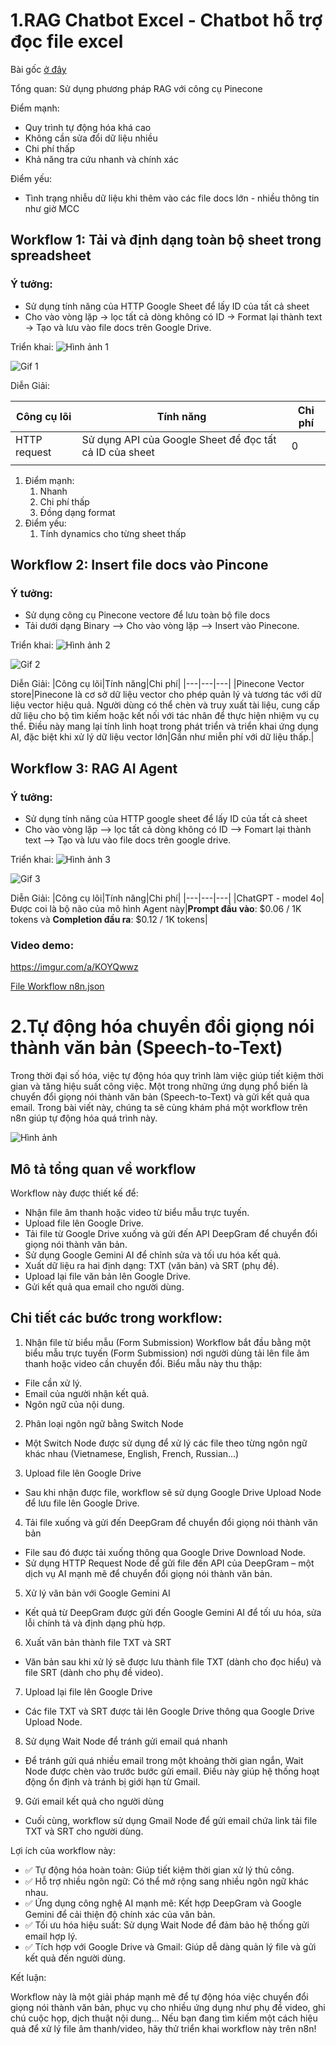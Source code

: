 # 1.RAG Chatbot Excel - Chatbot hỗ trợ đọc file excel

Bài gốc [ở đây](https://shrub-midnight-a8f.notion.site/RAG-Chatbot-Excel-17e527e535d9808b827ff0c4c77fb976)

Tổng quan: Sử dụng phương pháp RAG với công cụ Pinecone

Điểm mạnh: 

- Quy trình tự động hóa khá cao
- Không cần sửa đổi dữ liệu nhiều
- Chi phí thấp
- Khả năng tra cứu nhanh và chính xác

Điểm yếu:

- Tình trạng nhiễu dữ liệu khi thêm vào các file docs lớn - nhiều thông tin như giờ MCC

## Workflow 1: Tải và định dạng toàn bộ sheet trong spreadsheet

### Ý tưởng:

- Sử dụng tính năng của HTTP Google Sheet để lấy ID của tất cả sheet
- Cho vào vòng lặp → lọc tất cả dòng không có ID → Format lại thành text → Tạo và lưu vào file docs trên Google Drive.

Triển khai:
![Hình ảnh 1](https://shrub-midnight-a8f.notion.site/image/https%3A%2F%2Fprod-files-secure.s3.us-west-2.amazonaws.com%2F043a9a8f-6006-44cb-b853-e7caf25e509c%2Fee4e5047-7d32-4192-be6b-4e9cc28195bd%2Fimage.png?table=block&id=184527e5-35d9-8027-98ad-c5641028362a&spaceId=043a9a8f-6006-44cb-b853-e7caf25e509c&width=1420&userId=&cache=v2)

![Gif 1](https://media2.giphy.com/media/v1.Y2lkPTc5MGI3NjExaGJweGQxOHF1ZzVzMjk2aTdlbmR5MTJsejJjdDJleTJoaHNrZWg5cyZlcD12MV9pbnRlcm5hbF9naWZfYnlfaWQmY3Q9Zw/8xEj3WObFBKvBJexCa/giphy.gif)

Diễn Giải:

| Công cụ lõi | Tính năng | Chi phí |
| --- | --- | --- |
| HTTP request | Sử dụng API của Google Sheet để đọc tất cả ID của sheet | 0 |
|  |  |  |
1. Điểm mạnh:
    1. Nhanh
    2. Chi phí thấp
    3. Đồng dạng format
2. Điểm yếu:
    1. Tính dynamics cho từng sheet thấp

## Workflow 2: Insert file docs vào Pincone

### Ý tưởng:

- Sử dụng công cụ Pinecone vectore để lưu toàn bộ file docs
- Tải dưới dạng Binary —> Cho vào vòng lặp —>  Insert vào Pinecone.

Triển khai:
![Hình ảnh 2](https://shrub-midnight-a8f.notion.site/image/https%3A%2F%2Fprod-files-secure.s3.us-west-2.amazonaws.com%2F043a9a8f-6006-44cb-b853-e7caf25e509c%2Fa89b5bdc-d5dc-466c-9c8a-5f642bf48c69%2Fimage.png?table=block&id=184527e5-35d9-80cd-9c27-fe83b352d36e&spaceId=043a9a8f-6006-44cb-b853-e7caf25e509c&width=1420&userId=&cache=v2)

![Gif 2](https://media3.giphy.com/media/v1.Y2lkPTc5MGI3NjExNTgybXVzcnczNTlleTVubjE4N3Njb2lvb2txODZrbHFuZ2doZjVqbyZlcD12MV9pbnRlcm5hbF9naWZfYnlfaWQmY3Q9Zw/ODA5iIQqJwiIRV2EyS/giphy.gif)

Diễn Giải:
|Công cụ lõi|Tính năng|Chi phí|
|---|---|---|
|Pinecone Vector store|Pinecone là cơ sở dữ liệu vector cho phép quản lý và tương tác với dữ liệu vector hiệu quả. Người dùng có thể chèn và truy xuất tài liệu, cung cấp dữ liệu cho bộ tìm kiếm hoặc kết nối với tác nhân để thực hiện nhiệm vụ cụ thể. Điều này mang lại tính linh hoạt trong phát triển và triển khai ứng dụng AI, đặc biệt khi xử lý dữ liệu vector lớn|Gần như miễn phí với dữ liệu thấp.|

## Workflow 3: RAG AI Agent

### Ý tưởng:

- Sử dụng tính năng của HTTP google sheet để lấy ID của tất cả sheet
- Cho vào vòng lặp —> lọc tất cả dòng không có ID —> Fomart lại thành text —> Tạo và lưu vào file docs trên google drive.

Triển khai:
![Hình ảnh 3](https://shrub-midnight-a8f.notion.site/image/https%3A%2F%2Fprod-files-secure.s3.us-west-2.amazonaws.com%2F043a9a8f-6006-44cb-b853-e7caf25e509c%2F425f17e6-eb0a-4b91-80a0-5ba5f3a7d3f2%2Fimage.png?table=block&id=184527e5-35d9-80e4-a321-ef5d31032723&spaceId=043a9a8f-6006-44cb-b853-e7caf25e509c&width=1420&userId=&cache=v2)

![Gif 3](https://media3.giphy.com/media/v1.Y2lkPTc5MGI3NjExZG82bjZhd2N4em5hd3l2ZXlkYmU0MWE1bG55YjEzM2Y3ZXE0NG02dyZlcD12MV9pbnRlcm5hbF9naWZfYnlfaWQmY3Q9Zw/VZiQEkLL3ma2lPViT9/giphy.gif)

Diễn Giải:
|Công cụ lõi|Tính năng|Chi phí|
|---|---|---|
|ChatGPT - model 4o|Được coi là bộ não của mô hình Agent này|**Prompt đầu vào**: $0.06 / 1K tokens và **Completion đầu ra**: $0.12 / 1K tokens|

### Video demo:

https://imgur.com/a/KOYQwwz

[File Workflow n8n.json](https://github.com/hoanglong8/Document-Data-science/blob/main/n8n.json)

# 2.Tự động hóa chuyển đổi giọng nói thành văn bản (Speech-to-Text)

Trong thời đại số hóa, việc tự động hóa quy trình làm việc giúp tiết kiệm thời gian và tăng hiệu suất công việc. Một trong những ứng dụng phổ biến là chuyển đổi giọng nói thành văn bản (Speech-to-Text) và gửi kết quả qua email. Trong bài viết này, chúng ta sẽ cùng khám phá một workflow trên n8n giúp tự động hóa quá trình này.

![Hình ảnh](https://scontent.fhan17-1.fna.fbcdn.net/v/t39.30808-6/476118129_9669846543035176_7887554522809818612_n.jpg?_nc_cat=107&ccb=1-7&_nc_sid=aa7b47&_nc_eui2=AeFp-DRKDKbSBlH_ZJd1Bq5kGtkfGaEJywMa2R8ZoQnLA9LbqUyyqF8KhDgX0aEGlvU&_nc_ohc=OUXQnNXv9AgQ7kNvgGT1TIB&_nc_oc=AdjC3RfX8p8vnxzKVOeDQilm9nLAGkTYR4dDoECdUIsSl9paOG5c-bJ0OPBLkkdp0g0&_nc_zt=23&_nc_ht=scontent.fhan17-1.fna&_nc_gid=AtvunKb4PrvDz4iPwDmWQeV&oh=00_AYA-B5-nraxzzHKWRT5QJiRw7Q40r-_kNLVoURouZw05Yw&oe=67A8E192)

## Mô tả tổng quan về workflow
Workflow này được thiết kế để:
* Nhận file âm thanh hoặc video từ biểu mẫu trực tuyến.
* Upload file lên Google Drive.
* Tải file từ Google Drive xuống và gửi đến API DeepGram để chuyển đổi giọng nói thành văn bản.
* Sử dụng Google Gemini AI để chỉnh sửa và tối ưu hóa kết quả.
* Xuất dữ liệu ra hai định dạng: TXT (văn bản) và SRT (phụ đề).
* Upload lại file văn bản lên Google Drive.
* Gửi kết quả qua email cho người dùng.

## Chi tiết các bước trong workflow:
1. Nhận file từ biểu mẫu (Form Submission)
Workflow bắt đầu bằng một biểu mẫu trực tuyến (Form Submission) nơi người dùng tải lên file âm thanh hoặc video cần chuyển đổi. Biểu mẫu này thu thập:
* File cần xử lý.
* Email của người nhận kết quả.
* Ngôn ngữ của nội dung.

2. Phân loại ngôn ngữ bằng Switch Node
* Một Switch Node được sử dụng để xử lý các file theo từng ngôn ngữ khác nhau (Vietnamese, English, French, Russian...)

3. Upload file lên Google Drive
* Sau khi nhận được file, workflow sẽ sử dụng Google Drive Upload Node để lưu file lên Google Drive.

4. Tải file xuống và gửi đến DeepGram để chuyển đổi giọng nói thành văn bản
* File sau đó được tải xuống thông qua Google Drive Download Node.
* Sử dụng HTTP Request Node để gửi file đến API của DeepGram – một dịch vụ AI mạnh mẽ để chuyển đổi giọng nói thành văn bản.

5. Xử lý văn bản với Google Gemini AI
* Kết quả từ DeepGram được gửi đến Google Gemini AI để tối ưu hóa, sửa lỗi chính tả và định dạng phù hợp.

6. Xuất văn bản thành file TXT và SRT
* Văn bản sau khi xử lý sẽ được lưu thành file TXT (dành cho đọc hiểu) và file SRT (dành cho phụ đề video).

7. Upload lại file lên Google Drive
* Các file TXT và SRT được tải lên Google Drive thông qua Google Drive Upload Node.

8. Sử dụng Wait Node để tránh gửi email quá nhanh
* Để tránh gửi quá nhiều email trong một khoảng thời gian ngắn, Wait Node được chèn vào trước bước gửi email. Điều này giúp hệ thống hoạt động ổn định và tránh bị giới hạn từ Gmail.

9. Gửi email kết quả cho người dùng
* Cuối cùng, workflow sử dụng Gmail Node để gửi email chứa link tải file TXT và SRT cho người dùng.

Lợi ích của workflow này:
* ✅ Tự động hóa hoàn toàn: Giúp tiết kiệm thời gian xử lý thủ công.
* ✅ Hỗ trợ nhiều ngôn ngữ: Có thể mở rộng sang nhiều ngôn ngữ khác nhau.
* ✅ Ứng dụng công nghệ AI mạnh mẽ: Kết hợp DeepGram và Google Gemini để cải thiện độ chính xác của văn bản.
* ✅ Tối ưu hóa hiệu suất: Sử dụng Wait Node để đảm bảo hệ thống gửi email hợp lý.
* ✅ Tích hợp với Google Drive và Gmail: Giúp dễ dàng quản lý file và gửi kết quả đến người dùng.

Kết luận:

Workflow này là một giải pháp mạnh mẽ để tự động hóa việc chuyển đổi giọng nói thành văn bản, phục vụ cho nhiều ứng dụng như phụ đề video, ghi chú cuộc họp, dịch thuật nội dung... Nếu bạn đang tìm kiếm một cách hiệu quả để xử lý file âm thanh/video, hãy thử triển khai workflow này trên n8n!
